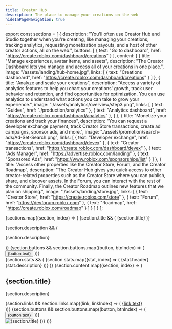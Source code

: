 ```yaml
---
title: Creator Hub
description: The place to manage your creations on the web
hideInPageNavigation: true
---
```


export const sections = [
  {
    description: "You'll often use Creator Hub and Studio together when you're creating, like managing your creations, tracking analytics, requesting monetization payouts, and a host of other creator actions, all on the web.",
    buttons: [
      {
        text: "Go to dashboard", href: "https://create.roblox.com/dashboard/creations"
      }
    ],
    content: [
      {
        title: "Manage experiences, avatar items, and assets",
        description: "The Creator Dashboard lets you manage and access all of your creations in one place.",
        image: "/assets/landing/hub-home.jpg",
        links: [
          { text: "Creations dashboard", href: "https://create.roblox.com/dashboard/creations" }
        ]
      },
      {
        title: "Analyze and scale your creations",
        description: "Access a variety of analytics features to help you chart your creations' growth, track user behavior and retention, and find opportunities for optimization. You can use analytics to understand what actions you can take to grow your experience.",
        image: "./assets/analytics/overview/step3.png",
        links: [
          { text: "Guides", href: "./production/analytics" },
					{ text: "Analytics dashboard", href: "https://create.roblox.com/dashboard/analytics" },
        ]
      },
      {
        title: "Monetize your creations and track your finances",
        description: "You can request a developer exchange payment, track Creator Store transactions, create ad campaigns, sponsor ads, and more.",
        image: "./assets/promotion/search-ads/Ad-Set-Search.png",
        links: [
          { text: "Developer exchange", href: "https://create.roblox.com/dashboard/devex" },
          { text: "Creator transactions", href: "https://create.roblox.com/dashboard/devex" },
          { text: "Ads Manager", href: "https://advertise.roblox.com/landing" },
          { text: "Sponsored Ads", href: "https://www.roblox.com/sponsorships/list" }
        ]
      },
      {
        title: "Access other properties like the Creator Store, Forum, and the Creator Roadmap",
        description: "The Creator Hub gives you quick access to other creator-related properties such as the Creator Store where you can publish, share, and discover assets. In the Forum, you can interact with the rest of the community. Finally, the Creator Roadmap outlines new features that we plan on shipping.",
        image: "./assets/landing/store.jpg",
        links: [
          { text: "Creator Store", href: "https://create.roblox.com/store" },
          { text: "Forum", href: "https://devforum.roblox.com" },
          { text: "Roadmap", href: "https://create.roblox.com/roadmap" }
        ]
      }
    ]
  }
];

{sections.map((section, index) => (
  <Grid item xs={12} key={index}>
    {section.title && (
      <Typography variant='h1'>{section.title}</Typography>
    )}
  <div style={{ marginTop: 16, marginBottom: 48 }}>
    {section.description && (
      <p>{section.description}</p>
    )}
    {section.buttons && section.buttons.map((button, btnIndex) => (
      <Button
        key={btnIndex}
        style={{ marginTop: 8, marginRight: 24 }}
        variant="contained"
        color="secondary"
        size="large"
        href={button.href}
      >
        {button.text}
      </Button>
    ))}
  </div>
    {section.stats && (
      <Grid item xs={12} sm={12} md={12} lg={12} style={{ textAlign: "center", marginTop: -96, marginBottom: 96 }}>
        <Grid container spacing={4}>
          {section.stats.map((stat, index) => (
            <Grid item xs={12} sm={6} md={4} key={index}>
              <Card variant="filled">
                <CardContent>
                  <Typography variant="hero" color="info">{stat.header}</Typography>
                  <Typography component="p" variant="h2">{stat.description}</Typography>
                </CardContent>
              </Card>
            </Grid>
          ))}
        </Grid>
      </Grid>
    )}
    {section.content.map((section, index) => (
      <Grid container spacing={8} key={index} style={{ marginTop: 24 }}>
        <Grid item xs={12} md={5}>
          <div>
            <h2>{section.title}</h2>
            <p>{section.description}</p>
            <div style={{ marginTop: 24, marginBottom: 48 }}>
              {section.links && section.links.map((link, linkIndex) => (
                <a href={link.href} key={linkIndex}>
                  <Typography variant='buttonLarge'>{link.text}</Typography><br />
                </a>
              ))}
              {section.buttons &&  section.buttons.map((button, btnIndex) => (
                <Button
                  key={btnIndex}
                  style={{ marginRight: 24, marginBottom:24 }}
                  variant="contained"
                  color="primary"
                  size="large"
                  href={button.href}
                >
                  {button.text}
                </Button>
              ))}
            </div>
          </div>
        </Grid>
        <Grid item xs={12} md={7}>
          <img
            style={{ width: '100%', height: 'auto' }}
            src={section.image}
            alt={section.title}
          />
        </Grid>
      </Grid>
    ))}
  </Grid>
))}
